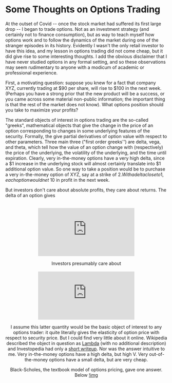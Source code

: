 # Some Thoughts on Options Trading

At the outset of Covid -- once the stock market had suffered its first large drop -- I began to trade options. Not as an investment strategy (and certainly not to finance consumption), but as way to teach myself how options work and to follow the dynamics of the market during one of the stranger episodes in its history. Evidently I wasn't the only retail investor to have this idea, and my lesson in options trading did not come cheap, but it did give rise to some interesting thoughts. I add the obvious disclaimer that I have never studied options in any formal setting, and so these observations may seem rudimentary to anyone with a modicum of academic or professional experience.

First, a motivating question: suppose you knew for a fact that company XYZ, currently trading at $90 per share, will rise to $100 in the next week. (Perhaps you have a strong prior that the new product will be a success, or you came across some material non-public information; the important thing is that the rest of the market does not know). What options position should you take to maximize your profits? 

The standard objects of interest in options trading are the so-called "greeks", mathematical objects that give the change in the price of an option corresponding to changes in some underlying features of the security. Formally, the give partial derivatives of option value with respect to other parameters. Three main three ("first order greeks'') are delta, vega, and theta, which tell how the value of an option change with (respectively) the price of the underlying, the volatility of the underlying, and the time until expiration. Clearly, very in-the-money options have a very high delta, since a $1 increase in the underlying stock will almost certainly translate into $1 additional option value. So one way to take a position would be to purchase a very in-the-money option of XYZ, say at a strike of $2. With a delta close to 1, each option would net ~$10 in profit in the next week. 

But investors don't care about absolute profits, they care about returns. The delta of an option gives 
<br><br><center>
![equation](http://latex.codecogs.com/gif.latex?%5CDelta%20%3D%5Cfrac%7B%5Cpartial%20V%7D%7B%5Cpartial%20S%7D)

Investors presumably care about
<br><br>
![equation](http://latex.codecogs.com/gif.latex?%5Cfrac%7B%5Cpartial%20V/V%7D%7B%5Cpartial%20S/S%7D%20%3D%20%5Cfrac%7B%5Cpartial%20V%7D%7B%5Cpartial%20S%7D%20%5Cfrac%7BS%7D%7BV%7D)

I assume this latter quantity would be the basic object of interest to any options trader: it quite literally gives the elasticity of option price with respect to security price. But I could find very little about it online. Wikipedia described the object in question as <a href = "http://en.wikipedia.org/wiki/Greeks_(finance)#Lambda">Lambda</a> (with no additional description) and Investopedia had only a <a href = "http://www.investopedia.com/terms/l/lambda.asp">short writeup</a>. Nor was the answer intuitive to me. Very in-the-money options have a high delta, but high V. Very out-of-the-money options have a small delta, but are very cheap.

Black-Scholes, the textbook model of options pricing, gave one answer. Below 
[!img](http://github.com/benmarrow/benmarrow.github.io/blob/master/options_fig1.jpg)




